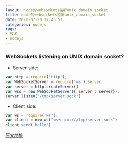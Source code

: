 ```yaml
---
layout: node的websockets监听unix_domain_socket
title: node的websockets监听unix_domain_socket
date: 2020-07-20 17:45:57
categories: nodejs
tags: 
- 技术
- nodejs
---
```


### WebSockets listening on UNIX domain socket?

* Server side:
```javascript
var http = require('http');
var WebSocketServer = require('ws').Server;
var server = http.createServer()
var wss = new WebSocketServer({ server : server});
server.listen('/tmp/server.sock')
```

* Client side:
```javascript
var ws = require('ws');
var client = new ws("ws+unix:///tmp/server.sock")
client.send('hello')
```


[原文地址](https://stackoverflow.com/questions/23930293/websockets-listening-on-unix-domain-socket?answertab=active#tab-top)
